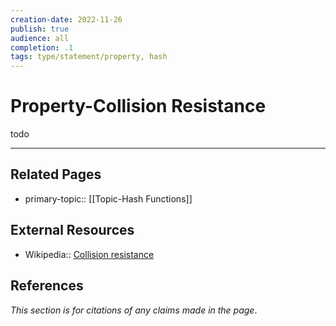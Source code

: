 ```yaml
---
creation-date: 2022-11-26
publish: true
audience: all
completion: .1
tags: type/statement/property, hash
---
```

# Property-Collision Resistance
todo


---
## Related Pages
- primary-topic:: [[Topic-Hash Functions]]

## External Resources
- Wikipedia:: [Collision resistance](https://en.wikipedia.org/wiki/Collision_resistance)

## References
*This section is for citations of any claims made in the page*.